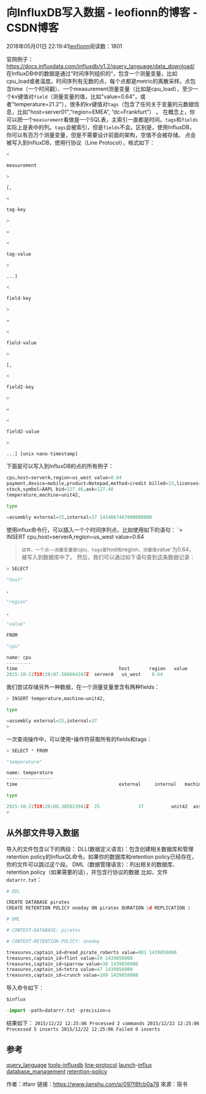 
# 向InfluxDB写入数据 - leofionn的博客 - CSDN博客


2018年05月01日 22:19:41[leofionn](https://me.csdn.net/qq_36142114)阅读数：1801


官网例子：https://docs.influxdata.com/influxdb/v1.2/query_language/data_download/
在InfluxDB中的数据是通过“时间序列组织的“，包含一个测量变量，比如cpu_load或者温度。时间序列有无数的点，每个点都是metric的离散采样。点包含time（一个时间戳）、一个measurement测量变量（比如是cpu_load），至少一个kv键值对`field`（测量变量的值，比如"value=0.64"，或者"temperature=21.2"），很多的kv键值对`tags`（包含了任何关于变量的元数据信息，比如"host=server01",“region=EMEA”, “dc=Frankfurt”） 。
在概念上，你可以把一个`measurement`看做是一个SQL表，主索引一直都是时间。`tags`和`fields`实际上是表中的列。`tags`会被索引，但是`fields`不会。区别是，使用InfluxDB，你可以有百万个测量变量，但是不需要设计前面的架构，空值不会被存储。
点会被写入到InfluxDB，使用行协议（Line Protocol），格式如下：
```python
<
```
```python
measurement
```
```python
>
```
```python
[,
```
```python
<
```
```python
tag-key
```
```python
>
```
```python
=
```
```python
<
```
```python
tag-value
```
```python
>
```
```python
...]
```
```python
<
```
```python
field-key
```
```python
>
```
```python
=
```
```python
<
```
```python
field-value
```
```python
>
```
```python
[,
```
```python
<
```
```python
field2-key
```
```python
>
```
```python
=
```
```python
<
```
```python
field2-value
```
```python
>
```
```python
...] [unix-nano-timestamp]
```
下面是可以写入到InfluxDB的点的所有例子：
```python
cpu,host=serverA,region=us_west value=0.64
payment,device=mobile,product=Notepad,method=credit billed=33,licenses=3i 1434067467100293230
stock,symbol=AAPL bid=127.46,ask=127.48
temperature,machine=unit42,
```
```python
type
```
```python
=assembly external=25,internal=37 1434067467000000000
```
使用influx命令行，可以插入一个个时间序列点，比如使用如下的语句：
`> INSERT cpu,host=serverA,region=us_west value=0.64
>`这样，一个点——测量变量是`cpu`，tags是`host`和`region`，测量值`value`为0.64，被写入到数据库中了。
然后，我们可以通过如下语句查到这条数据记录：
```python
> SELECT
```
```python
"host"
```
```python
,
```
```python
"region"
```
```python
,
```
```python
"value"
```
```python
FROM
```
```python
"cpu"
```
```python
name: cpu
---------
time                                     host       region   value
2015-10-21T19:28:07.580664347Z  serverA   us_west    0.64
```
我们尝试存储另外一种数据，在一个测量变量里含有两种fields：
```python
> INSERT temperature,machine=unit42,
```
```python
type
```
```python
=assembly external=25,internal=37
>
```
一次查询操作中，可以使用`*`操作符获取所有的fields和tags：
```python
> SELECT * FROM
```
```python
"temperature"
```
```python
name: temperature
-----------------
time                                     external     internal   machine
```
```python
type
```
```python
2015-10-21T19:28:08.385013942Z  25              37          unit42  assembly
>
```
## 从外部文件导入数据
导入的文件包含以下的两段：
DLL(数据定义语言)：包含创建相关数据库和管理retention policy的InfluxQL命令。如果你的数据库和retention policy已经存在，你的文件可以跳过这个段。
DML（数据管理语言）：列出相关的数据库、retention policy（如果需要的话），并包含行协议的数据
比如，文件`datarrr.txt`：
```python
# DDL
```
```python
CREATE DATABASE pirates
CREATE RETENTION POLICY oneday ON pirates DURATION 1d REPLICATION 1
```
```python
# DML
```
```python
# CONTEXT-DATABASE: pirates
```
```python
# CONTEXT-RETENTION-POLICY: oneday
```
```python
treasures,captain_id=dread_pirate_roberts value=801 1439856000
treasures,captain_id=flint value=29 1439856000
treasures,captain_id=sparrow value=38 1439856000
treasures,captain_id=tetra value=47 1439856000
treasures,captain_id=crunch value=109 1439858880
```
导入命令如下：
```python
$influx
```
```python
-import -path=datarrr.txt -precision=s
```
结果如下：
`2015/12/22 12:25:06 Processed 2 commands
2015/12/22 12:25:06 Processed 5 inserts
2015/12/22 12:25:06 Failed 0 inserts`
## 参考
[query_language](https://link.jianshu.com?t=https://docs.influxdata.com/influxdb/v1.2/query_language/spec/)
[tools-influxdb](https://link.jianshu.com?t=https://docs.influxdata.com/influxdb/v1.2/tools/)
[line-protocol](https://link.jianshu.com?t=https://docs.influxdata.com/influxdb/v1.2/concepts/glossary/#line-protocol)
[launch](https://link.jianshu.com?t=https://docs.influxdata.com/influxdb/v1.2/tools/shell/#launch-influx)-[influx](https://link.jianshu.com?t=https://docs.influxdata.com/influxdb/v1.2/tools/shell/#launch-influx)
[database_management](https://link.jianshu.com?t=https://docs.influxdata.com/influxdb/v1.2/query_language/database_management/)
[retention-policy](https://link.jianshu.com?t=https://docs.influxdata.com/influxdb/v1.2/concepts/glossary/#retention-policy-rp)

作者：itfanr
链接：https://www.jianshu.com/p/097f8fcb0a78
來源：简书

